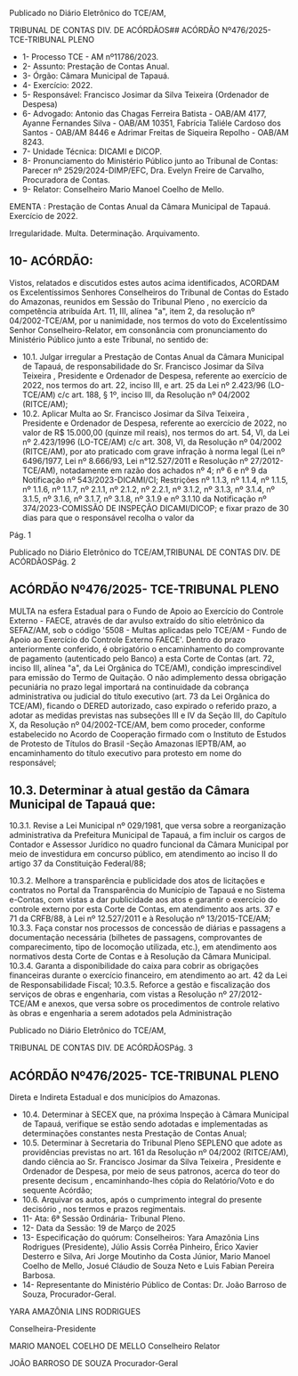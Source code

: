 Publicado  no  Diário  Eletrônico do TCE/AM,

TRIBUNAL DE CONTAS DIV. DE ACÓRDÃOS## ACÓRDÃO Nº476/2025- TCE-TRIBUNAL PLENO

- 1- Processo TCE - AM nº11786/2023.
- 2- Assunto: Prestação de Contas Anual.
- 3- Órgão: Câmara Municipal de Tapauá.
- 4- Exercício: 2022.
- 5- Responsável: Francisco Josimar da Silva Teixeira (Ordenador de Despesa)
- 6- Advogado: Antonio das Chagas Ferreira Batista - OAB/AM 4177, Ayanne Fernandes Silva - OAB/AM 10351, Fabrícia Taliéle Cardoso dos Santos - OAB/AM 8446 e Adrimar Freitas de Siqueira Repolho - OAB/AM 8243.
- 7- Unidade Técnica: DICAMI e DICOP.
- 8- Pronunciamento  do  Ministério  Público  junto  ao  Tribunal  de  Contas: Parecer  nº 2529/2024-DIMP/EFC, Dra. Evelyn Freire de Carvalho, Procuradora de Contas.
- 9- Relator: Conselheiro Mario Manoel Coelho de Mello.

EMENTA :  Prestação  de  Contas  Anual  da  Câmara Municipal de Tapauá. Exercício de 2022.

Irregularidade. Multa. Determinação. Arquivamento.

## 10-  ACÓRDÃO:

Vistos, relatados e discutidos estes autos acima identificados, ACORDAM os Excelentíssimos Senhores Conselheiros do Tribunal de Contas do Estado do Amazonas, reunidos em Sessão do Tribunal Pleno , no exercício da competência atribuída Art. 11, III, alínea  "a",  item  2,  da  resolução  nº  04/2002-TCE/AM, por  u nanimidade,  nos  termos  do voto do Excelentíssimo Senhor Conselheiro-Relator, em consonância com pronunciamento do Ministério Público junto a este Tribunal, no sentido de:

- 10.1. Julgar irregular a Prestação de Contas Anual da Câmara Municipal de Tapauá,  de  responsabilidade  do Sr.  Francisco  Josimar  da  Silva Teixeira ,  Presidente e Ordenador de Despesa, referente ao exercício de 2022, nos termos do art. 22, inciso III, e art. 25 da Lei nº 2.423/96 (LO-TCE/AM) c/c art. 188, § 1º, inciso III, da Resolução nº 04/2002 (RITCE/AM);
- 10.2. Aplicar Multa ao Sr. Francisco Josimar da Silva Teixeira , Presidente e Ordenador de Despesa, referente ao exercício de 2022, no valor de R$ 15.000,00 (quinze  mil  reais),  nos  termos  do  art.  54,  VI,  da  Lei  nº 2.423/1996 (LO-TCE/AM) c/c art. 308, VI, da Resolução nº 04/2002 (RITCE/AM), por ato praticado com grave infração à norma legal (Lei nº 6496/1977, Lei nº 8.666/93, Lei n°12.527/2011 e Resolução nº 27/2012-TCE/AM), notadamente em razão dos achados nº 4; nº 6 e nº 9 da Notificação nº 543/2023-DICAMI/CI; Restrições nº 1.1.3, nº 1.1.4, nº 1.1.5, nº 1.1.6, nº 1.1.7, nº 2.1.1, nº 2.1.2, nº 2.2.1, nº 3.1.2, nº 3.1.3, nº  3.1.4,  nº  3.1.5,  nº  3.1.6,  nº  3.1.7,  nº  3.1.8,  nº  3.1.9  e  nº  3.1.10  da Notificação nº 374/2023-COMISSÃO DE INSPEÇÃO DICAMI/DICOP; e fixar  prazo  de 30  dias para  que  o  responsável  recolha  o  valor  da

Pág. 1

Publicado  no  Diário  Eletrônico do TCE/AM,TRIBUNAL DE CONTAS DIV. DE ACÓRDÃOSPág. 2

## ACÓRDÃO Nº476/2025- TCE-TRIBUNAL PLENO

MULTA  na  esfera  Estadual  para  o  Fundo  de  Apoio  ao  Exercício  do Controle  Externo  -  FAECE,  através  de  dar  avulso  extraído  do  sítio eletrônico da SEFAZ/AM, sob o código '5508 - Multas aplicadas pelo TCE/AM  -  Fundo  de  Apoio  ao  Exercício  do  Controle  Externo  FAECE'.  Dentro  do  prazo  anteriormente  conferido,  é  obrigatório  o encaminhamento  do  comprovante  de  pagamento  (autenticado  pelo Banco)  a  esta  Corte  de  Contas  (art.  72,  inciso  III,  alínea  "a",  da  Lei Orgânica  do  TCE/AM),  condição  imprescindível  para  emissão  do Termo de Quitação. O não adimplemento dessa obrigação pecuniária no prazo legal importará na continuidade da cobrança administrativa ou judicial do título executivo (art. 73 da Lei Orgânica do TCE/AM), ficando o  DERED  autorizado,  caso  expirado  o  referido  prazo,  a  adotar  as medidas previstas nas subseções III e IV da Seção III, do Capítulo X, da  Resolução  nº  04/2002-TCE/AM,  bem  como  proceder,  conforme estabelecido  no  Acordo  de  Cooperação  firmado  com  o  Instituto  de Estudos  de  Protesto  de Títulos do Brasil -Seção  Amazonas  IEPTB/AM,  ao  encaminhamento  do  título  executivo  para  protesto  em nome do responsável;

## 10.3. Determinar à atual gestão da Câmara Municipal de Tapauá que:

10.3.1. Revise  a  Lei  Municipal  nº  029/1981,  que  versa  sobre  a reorganização administrativa da Prefeitura Municipal de Tapauá, a  fim  incluir  os  cargos  de  Contador  e  Assessor  Jurídico  no quadro funcional  da  Câmara  Municipal  por  meio  de  investidura em concurso público, em atendimento ao inciso II do artigo 37 da Constituição Federal/88;

10.3.2. Melhore  a  transparência  e  publicidade  dos  atos  de licitações e contratos no Portal da Transparência do Município de Tapauá e no Sistema e-Contas, com vistas a dar publicidade aos atos e garantir o exercício do controle externo por esta Corte de Contas, em atendimento aos arts. 37 e 71 da CRFB/88, à Lei nº 12.527/2011 e à Resolução nº 13/2015-TCE/AM; 10.3.3. Faça  constar  nos  processos  de  concessão  de  diárias  e passagens a documentação necessária (bilhetes de passagens, comprovantes de comparecimento, tipo de locomoção utilizada, etc.), em atendimento aos normativos desta Corte de Contas e à Resolução da Câmara Municipal. 10.3.4. Garanta a disponibilidade do caixa para cobrir as obrigações financeiras durante o exercício financeiro, em atendimento  ao  art.  42  da  Lei  de  Responsabilidade  Fiscal; 10.3.5. Reforce a gestão e fiscalização dos serviços de obras e engenharia,  com  vistas  a  Resolução  nº  27/2012-TCE/AM  e anexos,  que  versa  sobre  os  procedimentos  de  controle  relativo às  obras  e  engenharia  a  serem  adotados  pela  Administração

Publicado  no  Diário  Eletrônico do TCE/AM,

TRIBUNAL DE CONTAS DIV. DE ACÓRDÃOSPág. 3

## ACÓRDÃO Nº476/2025- TCE-TRIBUNAL PLENO

Direta e Indireta Estadual e dos municípios do Amazonas.

- 10.4. Determinar à  SECEX que, na próxima Inspeção à Câmara Municipal de  Tapauá,  verifique  se  estão  sendo  adotadas  e  implementadas  as determinações constantes nesta Prestação de Contas Anual;
- 10.5. Determinar à Secretaria do Tribunal Pleno SEPLENO que adote as providências  previstas  no  art.  161  da  Resolução  nº  04/2002  (RITCE/AM), dando ciência ao Sr. Francisco Josimar da Silva Teixeira , Presidente  e  Ordenador  de  Despesa,  por  meio  de  seus  patronos, acerca  do  teor  do  presente decisum , encaminhando-lhes  cópia  do Relatório/Voto e do sequente Acórdão;
- 10.6. Arquivar os autos, após o cumprimento integral do presente decisório , nos termos e prazos regimentais.
- 11-  Ata: 6ª Sessão Ordinária- Tribunal Pleno.
- 12-  Data da Sessão: 19 de Março de 2025
- 13-  Especificação do quórum: Conselheiros: Yara Amazônia Lins Rodrigues (Presidente),  Júlio  Assis  Corrêa  Pinheiro,  Érico  Xavier  Desterro  e  Silva,  Ari  Jorge Moutinho da Costa Júnior, Mario  Manoel  Coelho de  Mello,  Josué  Cláudio  de  Souza Neto e Luis Fabian Pereira Barbosa.
- 14-  Representante  do  Ministério  Público  de  Contas: Dr.  João  Barroso  de  Souza, Procurador-Geral.

YARA AMAZÔNIA LINS RODRIGUES

Conselheira-Presidente

MARIO MANOEL COELHO DE MELLO Conselheiro Relator

JOÃO BARROSO DE SOUZA Procurador-Geral